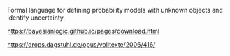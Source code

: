 Formal language for defining probability models with unknown objects and identify uncertainty.

https://bayesianlogic.github.io/pages/download.html

https://drops.dagstuhl.de/opus/volltexte/2006/416/